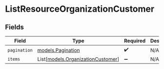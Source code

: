 # ListResourceOrganizationCustomer


## Fields

| Field                                                                  | Type                                                                   | Required                                                               | Description                                                            |
| ---------------------------------------------------------------------- | ---------------------------------------------------------------------- | ---------------------------------------------------------------------- | ---------------------------------------------------------------------- |
| `pagination`                                                           | [models.Pagination](../models/pagination.md)                           | :heavy_check_mark:                                                     | N/A                                                                    |
| `items`                                                                | List[[models.OrganizationCustomer](../models/organizationcustomer.md)] | :heavy_minus_sign:                                                     | N/A                                                                    |